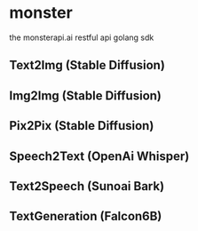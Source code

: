 # monster

the monsterapi.ai restful api golang sdk

## Text2Img (Stable Diffusion)

## Img2Img (Stable Diffusion)

## Pix2Pix (Stable Diffusion)

## Speech2Text (OpenAi Whisper)

## Text2Speech (Sunoai Bark)

## TextGeneration (Falcon6B)

